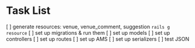 # Task List

[ ] generate resources: venue, venue_comment, suggestion
  `rails g resource`
[ ] set up migrations & run them
[ ] set up models
[ ] set up controllers
[ ] set up routes
[ ] set up AMS
[ ] set up serializers
[ ] test JSON
